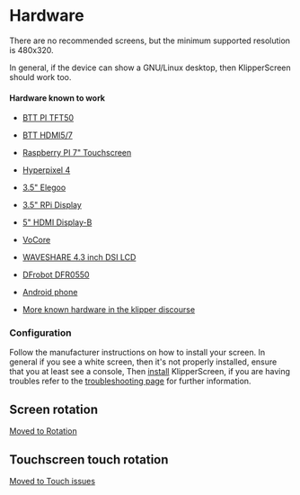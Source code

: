 # Hardware

There are no recommended screens, but the minimum supported resolution is 480x320.

In general, if the device can show a GNU/Linux desktop, then KlipperScreen should work too.

#### Hardware known to work

* [BTT PI TFT50](https://www.biqu.equipment/collections/lcd/products/bigtreetech-pi-tft50-v1-0-tft-display-for-raspberry-pi-3d-printer-part)
* [BTT HDMI5/7](https://biqu.equipment/products/bigtreetech-hdmi5-v1-0-hdmi7-v1-0)
* [Raspberry PI 7" Touchscreen](https://www.raspberrypi.org/products/raspberry-pi-touch-display/)
* [Hyperpixel 4](https://shop.pimoroni.com/products/hyperpixel-4)
* [3.5" Elegoo](https://www.elegoo.com/de/products/elegoo-3-5-inch-tft-lcd-screen)
* [3.5" RPi Display](http://www.lcdwiki.com/3.5inch_RPi_Display)
* [5" HDMI Display-B](http://lcdwiki.com/5inch_HDMI_Display-B)
* [VoCore](https://klipper.discourse.group/t/hardware-known-to-work-with-klipperscreen/35/7)
* [WAVESHARE 4.3 inch DSI LCD](https://www.waveshare.com/4.3inch-dsi-lcd.htm)
* [DFrobot DFR0550](https://wiki.dfrobot.com/5%27%27TFT-Display_with_Touchscreen_V1.0_SKU_DFR0550)
* [Android phone](Android.md)


* [More known hardware in the klipper discourse](https://klipper.discourse.group/t/hardware-known-to-work-with-klipperscreen/35)

### Configuration

Follow the manufacturer instructions on how to install your screen. In general if you see a white screen, then it's not properly installed, ensure that you at least see a console, Then [install](Installation.md) KlipperScreen, if you are having troubles refer to the [troubleshooting page](Troubleshooting.md) for further information.

## Screen rotation

[Moved to Rotation](Troubleshooting/Rotation.md)

## Touchscreen touch rotation

[Moved to Touch issues](../Troubleshooting/Touch_issues/#touch-rotation-and-matrix)
